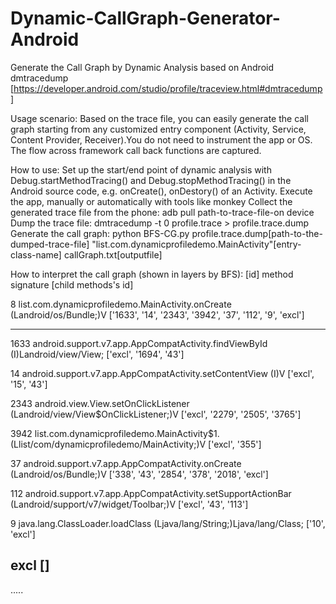 # Dynamic-CallGraph-Generator-Android
Generate the Call Graph by Dynamic Analysis based on Android dmtracedump [https://developer.android.com/studio/profile/traceview.html#dmtracedump]

Usage scenario:
Based on the trace file, you can easily generate the call graph starting from any customized entry component (Activity, Service, Content Provider, Receiver).You do not need to instrument the app or OS. The flow across framework call back functions are captured.    

How to use:
  Set up the start/end point of dynamic analysis with Debug.startMethodTracing() and Debug.stopMethodTracing() in the Android source code, e.g. onCreate(), onDestory() of an Activity.
  Execute the app, manually or automatically with tools like monkey
  Collect the generated trace file from the phone: adb pull path-to-trace-file-on device
  Dump the trace file: dmtracedump -t 0 profile.trace > profile.trace.dump
  Generate the call graph: python BFS-CG.py profile.trace.dump[path-to-the-dumped-trace-file] "list.com.dynamicprofiledemo.MainActivity"[entry-class-name] callGraph.txt[outputfile]

How to interpret the call graph (shown in layers by BFS):
[id]  method signature [child methods's id]

8 list.com.dynamicprofiledemo.MainActivity.onCreate (Landroid/os/Bundle;)V ['1633', '14', '2343', '3942', '37', '112', '9', 'excl']

----------------------------------------------------

1633 android.support.v7.app.AppCompatActivity.findViewById (I)Landroid/view/View;    ['excl', '1694', '43']

14 android.support.v7.app.AppCompatActivity.setContentView (I)V    ['excl', '15', '43']

2343 android.view.View.setOnClickListener (Landroid/view/View$OnClickListener;)V     ['excl', '2279', '2505', '3765']

3942 list.com.dynamicprofiledemo.MainActivity$1.<init> (Llist/com/dynamicprofiledemo/MainActivity;)V ['excl', '355']

37 android.support.v7.app.AppCompatActivity.onCreate (Landroid/os/Bundle;)V        ['338', '43', '2854', '378', '2018', 'excl']

112 android.support.v7.app.AppCompatActivity.setSupportActionBar (Landroid/support/v7/widget/Toolbar;)V     ['excl', '43', '113']

9 java.lang.ClassLoader.loadClass (Ljava/lang/String;)Ljava/lang/Class;   ['10', 'excl']

excl []
----------------------------------------------------
.....

